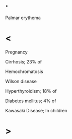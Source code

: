 # .

Palmar erythema

# <

Pregnancy

Cirrhosis; 23% of

Hemochromatosis

Wilson disease

Hyperthyroidism; 18% of

Diabetes mellitus; 4% of

Kawasaki Disease; In children

# >
